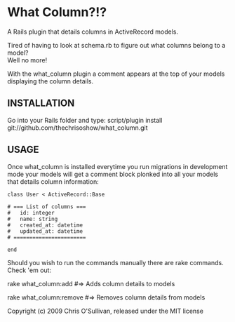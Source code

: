 What Column?!?
==============

A Rails plugin that details columns in ActiveRecord models.

Tired of having to look at schema.rb to figure out what columns belong to a model?  
Well no more!

With the what_column plugin a comment appears at the top of your models displaying the column details.

INSTALLATION
------------
Go into your Rails folder and type:
  script/plugin install git://github.com/thechrisoshow/what_column.git

USAGE
------------
Once what_column is installed everytime you run migrations in development mode your models will get a comment block plonked into all your models that details column information:

    class User < ActiveRecord::Base

    # === List of columns ===
    #   id: integer
    #   name: string
    #   created_at: datetime
    #   updated_at: datetime
    # =======================

    end


Should you wish to run the commands manually there are rake commands.  Check 'em out:

  rake what_column:add #=> Adds column details to models
  
  rake what_column:remove #=> Removes column details from models


Copyright (c) 2009 Chris O'Sullivan, released under the MIT license
